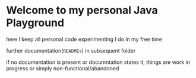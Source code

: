 # Welcome to my personal Java Playground

here I keep all personal code experimenting I do in my free time

further documentation(`READMEs`) in subsequent folder

if no documentation is present or documntation states it, things are work in progress or simply non-functional/abandoned

